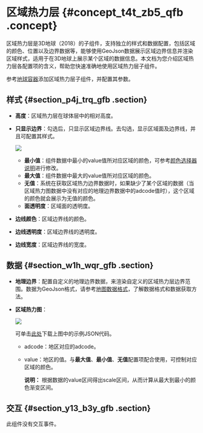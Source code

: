 # 区域热力层 {#concept_t4t_zb5_qfb .concept}

区域热力层是3D地球（2018）的子组件，支持独立的样式和数据配置，包括区域的颜色、位置以及边界数据等，能够使用GeoJson数据展示区域边界信息并渲染区域样式，适用于在3D地球上展示某个区域的数据信息。本文档为您介绍区域热力层各配置项的含义，帮助您快速准确地使用区域热力层子组件。

参考[地球容器](cn.zh-CN/用户指南/组件指南/3D地球（2018）/地球容器.md#)添加区域热力层子组件，并配置其参数。

## 样式 {#section_p4j_trq_gfb .section}

-   **高度**：区域热力层在球体层中的相对高度。
-   **只显示边界**：勾选后，只显示区域边界线。去勾选，显示区域面及边界线，并且可配置其样式。

    ![](http://static-aliyun-doc.oss-cn-hangzhou.aliyuncs.com/assets/img/41466/155745545621444_zh-CN.png)

    -   **最小值**：组件数据中最小的value值所对应区域的颜色，可参考[颜色选择器说明](cn.zh-CN/用户指南/管理组件/设置组件样式/配置项说明.md#section_kdw_vj4_t2b)进行修改。
    -   **最大值**：组件数据中最大的value值所对应区域的颜色。
    -   **无值**：系统在获取区域热力边界数据时，如果缺少了某个区域的数据（当区域热力图数据中没有对应的地理边界数据中的adcode值时），这个区域的颜色就会展示为无值的颜色。
    -   **面透明度**：区域面的透明度。
-   **边线颜色**：区域边界线的颜色。
-   **边线透明度**：区域边界线的透明度。
-   **边线宽度**：区域边界线的宽度。

## 数据 {#section_w1h_wqr_gfb .section}

-   **地理边界**：配置自定义的地理边界数据，来渲染自定义的区域热力层边界范围。数据为GeoJson格式，请参考[地图数据格式](cn.zh-CN/用户指南/组件指南/基础平面地图组件/地图数据格式.md#)，了解数据格式和数据获取方法。
-   **区域热力图**：

    ![](http://static-aliyun-doc.oss-cn-hangzhou.aliyuncs.com/assets/img/41466/155745545630594_zh-CN.png)

    可单击[此处](http://docs-aliyun.cn-hangzhou.oss.aliyun-inc.com/assets/attach/64800/cn_zh/1557197912126/3DEarth_AreaHeat_layer_example.json)下载上图中的示例JSON代码。

    -   adcode：地区对应的adcode。
    -   value：地区的值。与**最大值**、**最小值**、**无值**配置项配合使用，可控制对应区域的颜色。

        **说明：** 根据数据的value区间得出scale区间，从而计算从最大到最小的颜色渐变区间。


## 交互 {#section_y13_b3y_gfb .section}

此组件没有交互事件。

